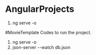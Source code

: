 # AngularProjects
1. ng serve -o


#MovieTemplate
Codes to run the project.
1. ng serve -o
2. json-server --watch db.json
